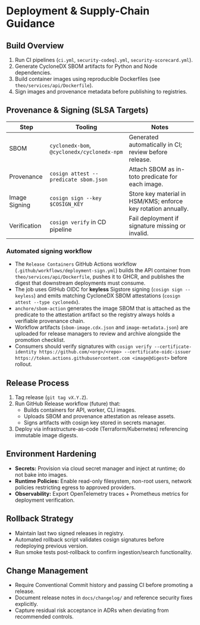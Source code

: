 # Deployment & Supply-Chain Guidance

## Build Overview

1. Run CI pipelines (`ci.yml`, `security-codeql.yml`, `security-scorecard.yml`).
2. Generate CycloneDX SBOM artifacts for Python and Node dependencies.
3. Build container images using reproducible Dockerfiles (see `theo/services/api/Dockerfile`).
4. Sign images and provenance metadata before publishing to registries.

## Provenance & Signing (SLSA Targets)

| Step | Tooling | Notes |
| --- | --- | --- |
| SBOM | `cyclonedx-bom`, `@cyclonedx/cyclonedx-npm` | Generated automatically in CI; review before release. |
| Provenance | `cosign attest --predicate sbom.json` | Attach SBOM as in-toto predicate for each image. |
| Image Signing | `cosign sign --key $COSIGN_KEY` | Store key material in HSM/KMS; enforce key rotation annually. |
| Verification | `cosign verify` in CD pipeline | Fail deployment if signature missing or invalid. |

### Automated signing workflow

- The `Release Containers` GitHub Actions workflow (`.github/workflows/deployment-sign.yml`) builds the API container from
  `theo/services/api/Dockerfile`, pushes it to GHCR, and publishes the digest that downstream deployments must consume.
- The job uses GitHub OIDC for **keyless** Sigstore signing (`cosign sign --keyless`) and emits matching CycloneDX SBOM
  attestations (`cosign attest --type cyclonedx`).
- `anchore/sbom-action` generates the image SBOM that is attached as the predicate to the attestation artifact so the registry
  always holds a verifiable provenance chain.
- Workflow artifacts (`sbom-image.cdx.json` and `image-metadata.json`) are uploaded for release managers to review and archive
  alongside the promotion checklist.
- Consumers should verify signatures with `cosign verify --certificate-identity https://github.com/<org>/<repo> --certificate-oidc-issuer https://token.actions.githubusercontent.com <image@digest>` before rollout.

## Release Process

1. Tag release (`git tag vX.Y.Z`).
2. Run GitHub Release workflow (future) that:
   - Builds containers for API, worker, CLI images.
   - Uploads SBOM and provenance attestation as release assets.
   - Signs artifacts with cosign key stored in secrets manager.
3. Deploy via infrastructure-as-code (Terraform/Kubernetes) referencing immutable image digests.

## Environment Hardening

- **Secrets:** Provision via cloud secret manager and inject at runtime; do not bake into images.
- **Runtime Policies:** Enable read-only filesystem, non-root users, network policies restricting egress to approved providers.
- **Observability:** Export OpenTelemetry traces + Prometheus metrics for deployment verification.

## Rollback Strategy

- Maintain last two signed releases in registry.
- Automated rollback script validates cosign signatures before redeploying previous version.
- Run smoke tests post-rollback to confirm ingestion/search functionality.

## Change Management

- Require Conventional Commit history and passing CI before promoting a release.
- Document release notes in `docs/changelog/` and reference security fixes explicitly.
- Capture residual risk acceptance in ADRs when deviating from recommended controls.
